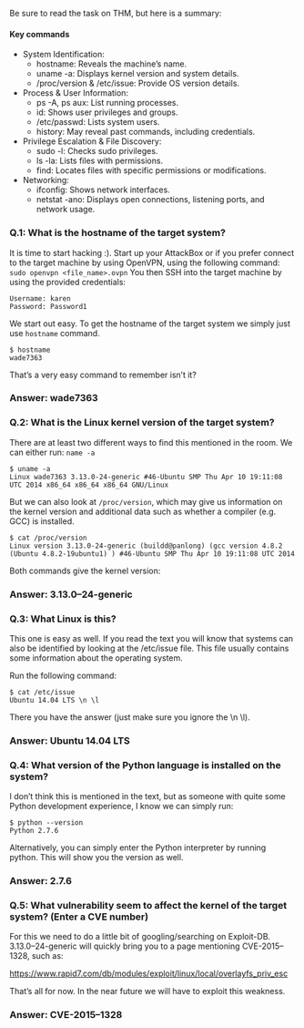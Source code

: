 Be sure to read the task on THM, but here is a summary:
#### Key commands
- System Identification:
   - hostname: Reveals the machine’s name.
   - uname -a: Displays kernel version and system details.
   - /proc/version & /etc/issue: Provide OS version details.
- Process & User Information:
   - ps -A, ps aux: List running processes.
   - id: Shows user privileges and groups.
   - /etc/passwd: Lists system users.
   - history: May reveal past commands, including credentials.
- Privilege Escalation & File Discovery:
   - sudo -l: Checks sudo privileges.
   - ls -la: Lists files with permissions.
   - find: Locates files with specific permissions or modifications.
- Networking:
   - ifconfig: Shows network interfaces.
   - netstat -ano: Displays open connections, listening ports, and network usage.

### Q.1: What is the hostname of the target system?
It is time to start hacking :). 
Start up your AttackBox or if you prefer connect to the target machine by using OpenVPN, using the following command:
```sudo openvpn <file_name>.ovpn```
You then SSH into the target machine by using the provided credentials:
```
Username: karen
Password: Password1
```
We start out easy. To get the hostname of the target system we simply just use ```hostname``` command.

```
$ hostname
wade7363
```
That’s a very easy command to remember isn’t it?
### Answer: wade7363

### Q.2: What is the Linux kernel version of the target system?
There are at least two different ways to find this mentioned in the room. We can either run: ```name -a```
```
$ uname -a
Linux wade7363 3.13.0-24-generic #46-Ubuntu SMP Thu Apr 10 19:11:08 UTC 2014 x86_64 x86_64 x86_64 GNU/Linux
```
But we can also look at ```/proc/version```, which may give us information on the kernel version and additional data such as whether a compiler (e.g. GCC) is installed.
```
$ cat /proc/version
Linux version 3.13.0-24-generic (buildd@panlong) (gcc version 4.8.2 (Ubuntu 4.8.2-19ubuntu1) ) #46-Ubuntu SMP Thu Apr 10 19:11:08 UTC 2014
```
Both commands give the kernel version:
### Answer: 3.13.0–24-generic

### Q.3: What Linux is this?
This one is easy as well. If you read the text you will know that systems can also be identified by looking at the /etc/issue file. This file usually contains some information about the operating system.

Run the following command: 
```
$ cat /etc/issue
Ubuntu 14.04 LTS \n \l
```
There you have the answer (just make sure you ignore the \n \l).
### Answer: Ubuntu 14.04 LTS
### Q.4: What version of the Python language is installed on the system?
I don’t think this is mentioned in the text, but as someone with quite some Python development experience, I know we can simply run:
```
$ python --version
Python 2.7.6
```
Alternatively, you can simply enter the Python interpreter by running python. This will show you the version as well.
### Answer: 2.7.6
### Q.5: What vulnerability seem to affect the kernel of the target system? (Enter a CVE number)
For this we need to do a little bit of googling/searching on Exploit-DB. 3.13.0–24-generic will quickly bring you to a page mentioning CVE-2015–1328, such as:

https://www.rapid7.com/db/modules/exploit/linux/local/overlayfs_priv_esc

That’s all for now. In the near future we will have to exploit this weakness.
### Answer: CVE-2015–1328
